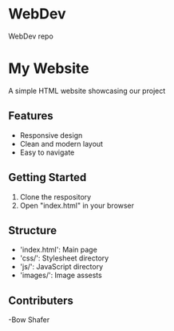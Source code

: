 # WebDev
WebDev repo

# My Website

A simple HTML website showcasing our project

## Features

- Responsive design
- Clean and modern layout
- Easy to navigate

## Getting Started

1. Clone the respository
2. Open "index.html" in your browser

## Structure

- 'index.html': Main page
- 'css/': Stylesheet directory
- 'js/': JavaScript directory
- 'images/': Image assests

## Contributers
-Bow Shafer
